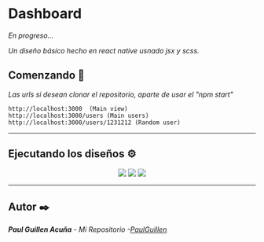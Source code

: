 # Dashboard

_En progreso..._

_Un diseño básico hecho en react native usnado jsx y scss._

## Comenzando 🚀

_Las urls si desean clonar el repositorio, aparte de usar el "npm start"_

```
http://localhost:3000  (Main view)
http://localhost:3000/users (Main users)
http://localhost:3000/users/1231212 (Random user)
```
---

## Ejecutando los diseños ⚙️

<p align="center">
 <img src="https://user-images.githubusercontent.com/43099030/181108396-9d0c0b3d-2f33-4838-9239-dcd3e4a9f47f.png"/>
 <img src="https://user-images.githubusercontent.com/43099030/181108398-47d4c2f9-7bf8-4ada-9103-7122819c90c8.png"/>
 <img src="https://user-images.githubusercontent.com/43099030/181108403-533ef04f-fc5b-4697-aa18-23a0950da840.png"/>

</p>

---

## Autor ✒️

_**Paul Guillen Acuña** - *Mi Repositorio* -[PaulGuillen](https://github.com/PaulGuillen?tab=repositories)_
